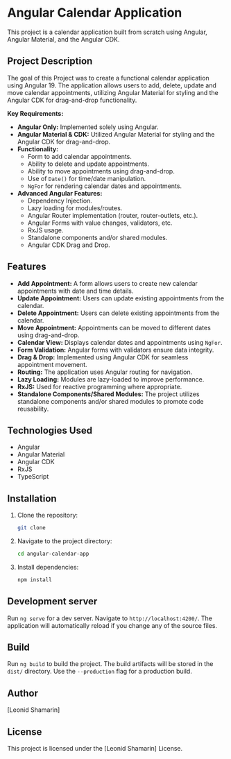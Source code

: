 # Angular Calendar Application

This project is a calendar application built from scratch using Angular, Angular Material, and the Angular CDK.

## Project Description

The goal of this Project was to create a functional calendar application using Angular 19. The application allows users to add, delete, update  and move calendar appointments, utilizing Angular Material for styling and the Angular CDK for drag-and-drop functionality.

**Key Requirements:**

* **Angular Only:** Implemented solely using Angular.
* **Angular Material & CDK:** Utilized Angular Material for styling and the Angular CDK for drag-and-drop.
* **Functionality:**
    * Form to add calendar appointments.
    * Ability to delete and update appointments.
    * Ability to move appointments using drag-and-drop.
    * Use of `Date()` for time/date manipulation.
    * `NgFor` for rendering calendar dates and appointments.
* **Advanced Angular Features:**
    * Dependency Injection.
    * Lazy loading for modules/routes.
    * Angular Router implementation (router, router-outlets, etc.).
    * Angular Forms with value changes, validators, etc.
    * RxJS usage.
    * Standalone components and/or shared modules.
    * Angular CDK Drag and Drop.

## Features

* **Add Appointment:** A form allows users to create new calendar appointments with date and time details.
* **Update Appointment:** Users can update existing appointments from the calendar.
* **Delete Appointment:** Users can delete existing appointments from the calendar.
* **Move Appointment:** Appointments can be moved to different dates using drag-and-drop.
* **Calendar View:** Displays calendar dates and appointments using `NgFor`.
* **Form Validation:** Angular forms with validators ensure data integrity.
* **Drag & Drop:** Implemented using Angular CDK for seamless appointment movement.
* **Routing:** The application uses Angular routing for navigation.
* **Lazy Loading:** Modules are lazy-loaded to improve performance.
* **RxJS:** Used for reactive programming where appropriate.
* **Standalone Components/Shared Modules:** The project utilizes standalone components and/or shared modules to promote code reusability.

## Technologies Used

* Angular 
* Angular Material
* Angular CDK
* RxJS
* TypeScript

## Installation

1.  Clone the repository:

    ```bash
    git clone 
    ```

2.  Navigate to the project directory:

    ```bash
    cd angular-calendar-app
    ```

3.  Install dependencies:

    ```bash
    npm install
    ```

## Development server

Run `ng serve` for a dev server. Navigate to `http://localhost:4200/`. The application will automatically reload if you change any of the source files.

## Build

Run `ng build` to build the project. The build artifacts will be stored in the `dist/` directory. Use the `--production` flag for a production build.

## Author

[Leonid Shamarin]

## License

This project is licensed under the [Leonid Shamarin] License.